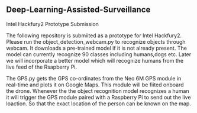 ## Deep-Learning-Assisted-Surveillance
Intel Hackfury2 Prototype Submission

The following repository is submiited as a prototype for Intel Hackfury2.
Please run the object_detection_webcam.py to recognize objects through webcam. It downloads a pre-trained model if it is not already present.
The model can currently recognize 90 classes including humans,dogs etc. Later we will incorporate a better model which will recognize humans from 
the live feed of the Rsapberry Pi.

The GPS.py gets the GPS co-ordinates from the Neo 6M GPS module in real-time and plots it on Google Maps. This module will be fiited onboard the 
drone. Whenever the the object recognition model recognizes a human it will trigger the GPS module paired with a Raspberry Pi to send out the
live loaction. So that the exact location of the person can be known on the map.
